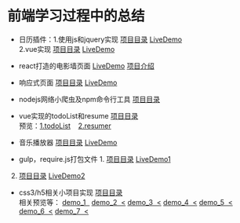 # 前端学习过程中的总结

* 日历插件：1.使用js和jquery实现 <a href="https://github.com/huglulu/project/tree/master/plugins/datepick" target="_blank">项目目录</a> <a href="#" target="_blank">LiveDemo</a>    <br>
			2.vue实现    <a href="https://github.com/huglulu/vue_item/tree/master/vue-datepick" target="_blank">项目目录</a> <a href="https://huglulu.github.io/vue_item/vue-datepick/" target="_blank">LiveDemo</a>   

* react打造的电影墙页面     <a href="http://win5do.cc/photowall" target="_blank">LiveDemo</a>   <a href="#" target="_blank">项目介绍</a>

* 响应式页面        <a href="https://github.com/huglulu/project/tree/master/htmls/bootstrap/cube" target="_blank">项目目录</a> <a href="http://hugliu.com/cube/index.html" target="_blank">LiveDemo</a> 

* nodejs网络小爬虫及npm命令行工具  <a href="https://github.com/huglulu/node_learn" target="_blank">项目目录</a>

* vue实现的todoList和resume <a href="https://github.com/huglulu/vue_item" target="_blank">项目目录</a> <br> 
预览：[1.todoList](https://huglulu.github.io/vue_item/todoList/) &nbsp;&nbsp; [2.resumer](https://huglulu.github.io/vue_item/resumer/dist/#/)

* 音乐播放器    <a href="https://github.com/huglulu/project/tree/master/plugins/my-Music" target="_blank">项目目录</a> <a href="http://hugliu.com/my-Music/index.html#" target="_blank">LiveDemo</a> 

* gulp，require.js打包文件  1. <a href="https://github.com/huglulu/project/tree/master/tools/gulp/demo1" target="_blank">项目目录</a> <a href="https://huglulu.github.io/project/tools/gulp/demo1/#" target="_blank">LiveDemo1</a>  <br>
2. <a href="https://github.com/huglulu/project/tree/master/htmls/mocksites" target="_blank">项目目录</a> <a href="http://hugliu.com/mocksites/index.html" target="_blank">LiveDemo2</a> 

* css3/h5相关小项目实现    <a href="https://github.com/huglulu/project/tree/master/specialEffects/CSS3" target="_blank">项目目录</a> <br>
<span>相关预览等：</span> <a href="https://huglulu.github.io/project/specialEffects/CSS3/demo/3d%E6%97%8B%E8%BD%AC/3d.html" target="_blank">demo_1 &nbsp;</a> 
<a href="https://huglulu.github.io/project/specialEffects/CSS3/demo/css3%E7%85%A7%E7%89%87%E5%A2%99/picture.html" target="_blank">demo_2 &nbsp;<</a> 
<a href="https://huglulu.github.io/project/specialEffects/CSS3/demo/%E5%9B%BE%E6%96%87%E8%BD%AC%E6%8D%A2/imageDemo.html" target="_blank">demo_3 &nbsp;<</a> 
<a href="https://huglulu.github.io/project/specialEffects/CSS3/cookie.html" target="_blank">demo_4 &nbsp;<</a> 
<a href="https://huglulu.github.io/project/specialEffects/CSS3/rotate.html" target="_blank">demo_5 &nbsp;<</a> 
<a href="https://huglulu.github.io/project/specialEffects/CSS3/CSS3/css_drag.html" target="_blank">demo_6 &nbsp;<</a> 
<a href="https://huglulu.github.io/project/specialEffects/fullpage/fullpage.html" target="_blank">demo_7 &nbsp;<</a> 




